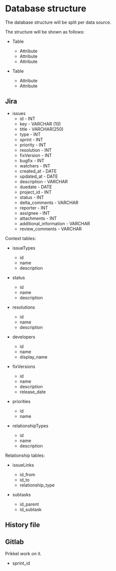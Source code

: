 # Database structure

The database structure will be split per data source.

The structure will be shown as follows:

-   Table
    -   Attribute
    -   Attribute
    -   Attribute


-   Table
    -   Attribute
    -   Attribute

## Jira

-   issues
    -   id - INT
    -   key - VARCHAR (10)
    -   title - VARCHAR(250)
    -   type - INT
    -   sprint - INT
    -   priority - INT
    -   resolution - INT
    -   fixVersion - INT
    -   bugfix - INT
    -   watchers - INT
    -   created_at - DATE
    -   updated_at - DATE
    -   description - VARCHAR
    -   duedate - DATE
    -   project_id - INT
    -   status - INT
    -   delta_comments - VARCHAR
    -   reporter - INT
    -   assignee - INT
    -   attachments - INT
    -   additional_information - VARCHAR
    -   review_comments - VARCHAR

Context tables:

-   issueTypes
    -   id
    -   name
    -   description


-   status
    -   id
    -   name
    -   description


-   resolutions
    -   id
    -   name
    -   description


-   developers
    -   id
    -   name
    -   display_name


-   fixVersions
    -   id
    -   name
    -   description
    -   release_date


-   priorities
    -   id
    -   name


-   relationshipTypes
    -   id
    -   name
    -   description

Relationship tables:

-   issueLinks
    -   id_from
    -   id_to
    -   relationship_type


-   subtasks
    -   id_parent
    -   id_subtask

## History file

## Gitlab

Prikkel work on it.

-   sprint_id
